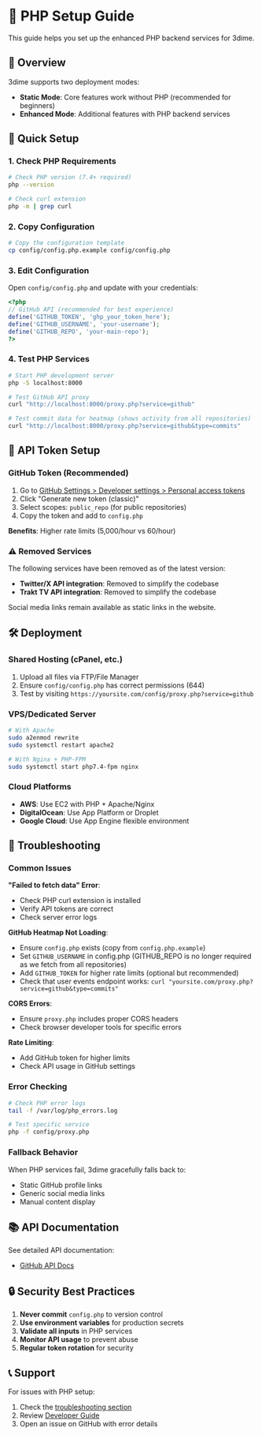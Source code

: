 # 🔧 PHP Setup Guide

This guide helps you set up the enhanced PHP backend services for 3dime.

## 🎯 Overview

3dime supports two deployment modes:

- **Static Mode**: Core features work without PHP (recommended for beginners)
- **Enhanced Mode**: Additional features with PHP backend services

## 🚀 Quick Setup

### 1. Check PHP Requirements

```bash
# Check PHP version (7.4+ required)
php --version

# Check curl extension
php -m | grep curl
```

### 2. Copy Configuration

```bash
# Copy the configuration template
cp config/config.php.example config/config.php
```

### 3. Edit Configuration

Open `config/config.php` and update with your credentials:

```php
<?php
// GitHub API (recommended for best experience)
define('GITHUB_TOKEN', 'ghp_your_token_here');
define('GITHUB_USERNAME', 'your-username');
define('GITHUB_REPO', 'your-main-repo');
?>
```

### 4. Test PHP Services

```bash
# Start PHP development server
php -S localhost:8000

# Test GitHub API proxy
curl "http://localhost:8000/proxy.php?service=github"

# Test commit data for heatmap (shows activity from all repositories)
curl "http://localhost:8000/proxy.php?service=github&type=commits"
```

## 🔑 API Token Setup

### GitHub Token (Recommended)

1. Go to [GitHub Settings > Developer settings > Personal access tokens](https://github.com/settings/tokens)
2. Click "Generate new token (classic)"
3. Select scopes: `public_repo` (for public repositories)
4. Copy the token and add to `config.php`

**Benefits**: Higher rate limits (5,000/hour vs 60/hour)

### ⚠️ Removed Services

The following services have been removed as of the latest version:
- **Twitter/X API integration**: Removed to simplify the codebase
- **Trakt TV API integration**: Removed to simplify the codebase

Social media links remain available as static links in the website.

## 🛠️ Deployment

### Shared Hosting (cPanel, etc.)

1. Upload all files via FTP/File Manager
2. Ensure `config/config.php` has correct permissions (644)
3. Test by visiting `https://yoursite.com/config/proxy.php?service=github`

### VPS/Dedicated Server

```bash
# With Apache
sudo a2enmod rewrite
sudo systemctl restart apache2

# With Nginx + PHP-FPM  
sudo systemctl start php7.4-fpm nginx
```

### Cloud Platforms

- **AWS**: Use EC2 with PHP + Apache/Nginx
- **DigitalOcean**: Use App Platform or Droplet
- **Google Cloud**: Use App Engine flexible environment

## 🐛 Troubleshooting

### Common Issues

**"Failed to fetch data" Error**:
- Check PHP curl extension is installed
- Verify API tokens are correct
- Check server error logs

**GitHub Heatmap Not Loading**:
- Ensure `config.php` exists (copy from `config.php.example`)
- Set `GITHUB_USERNAME` in config.php (GITHUB_REPO is no longer required as we fetch from all repositories)
- Add `GITHUB_TOKEN` for higher rate limits (optional but recommended)
- Check that user events endpoint works: `curl "yoursite.com/proxy.php?service=github&type=commits"`

**CORS Errors**:
- Ensure `proxy.php` includes proper CORS headers
- Check browser developer tools for specific errors

**Rate Limiting**:
- Add GitHub token for higher limits
- Check API usage in GitHub settings

### Error Checking

```bash
# Check PHP error logs
tail -f /var/log/php_errors.log

# Test specific service
php -f config/proxy.php
```

### Fallback Behavior

When PHP services fail, 3dime gracefully falls back to:
- Static GitHub profile links
- Generic social media links  
- Manual content display

## 📚 API Documentation

See detailed API documentation:
- [GitHub API Docs](services/GITHUB_API_DOCS.md)

## 🔒 Security Best Practices

1. **Never commit** `config.php` to version control
2. **Use environment variables** for production secrets
3. **Validate all inputs** in PHP services
4. **Monitor API usage** to prevent abuse
5. **Regular token rotation** for security

## 📞 Support

For issues with PHP setup:
1. Check the [troubleshooting section](#-troubleshooting)
2. Review [Developer Guide](DEVELOPER_GUIDE.md)
3. Open an issue on GitHub with error details